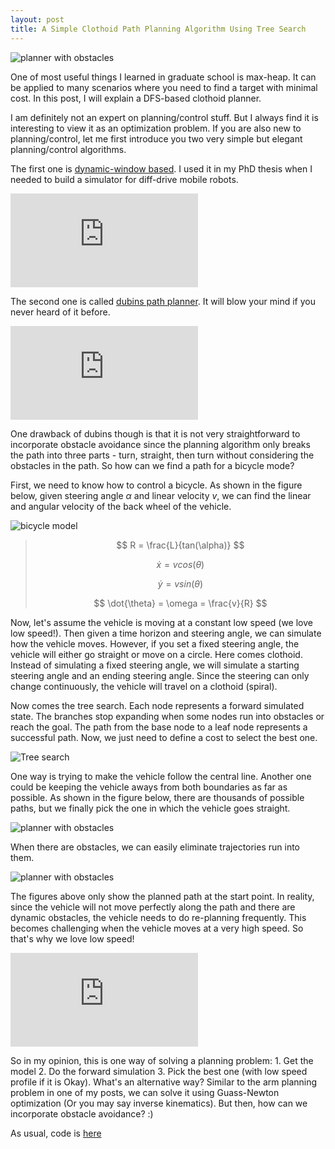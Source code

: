 ```yaml
---
layout: post
title: A Simple Clothoid Path Planning Algorithm Using Tree Search
---
```


![planner with obstacles]({{site.baseurl}}/images/2021-01-25-clothoid-path-planner/planner_with_obstacles.png)

One of most useful things I learned in graduate school is max-heap. It can be applied to many scenarios where you need
to find a target with minimal cost. In this post, I will explain a DFS-based clothoid planner.

I am definitely not an expert on planning/control stuff. But I always find it is interesting to view it as an
optimization problem. If you are also new to planning/control, let me first introduce you two very simple but elegant
planning/control algorithms.


The first one is [dynamic-window based](https://en.wikipedia.org/wiki/Dynamic_window_approach). I used it in my
PhD thesis when I needed to build a simulator for diff-drive mobile robots.
<div class="ytcontainer">
<iframe class="yt" src="https://www.youtube.com/embed/c1NZfVOcVUA" frameborder="0" allowfullscreen></iframe>
</div>


The second one is called [dubins path planner](https://en.wikipedia.org/wiki/Dubins_path). It will blow your mind if
you never heard of it before.
<div class="ytcontainer">
<iframe class="yt" src="https://www.youtube.com/embed/0YLuXjbmrUQ" frameborder="0" allowfullscreen></iframe>
</div>


One drawback of dubins though is that it is not very straightforward to incorporate obstacle avoidance since the
planning algorithm only breaks the path into three parts - turn, straight, then turn without considering the obstacles
in the path. So how can we find a path for a bicycle mode?

First, we need to know how to control a bicycle. As shown in the figure below, given steering angle $\alpha$ and linear
velocity $v$, we can find the linear and angular velocity of the back wheel of the vehicle.

![bicycle model]({{site.baseurl}}/images/2021-01-25-clothoid-path-planner/bicycle_model.png)
> $$ R = \frac{L}{tan(\alpha)} $$
>
> $$ \dot{x} = vcos(\theta)$$
>
> $$ \dot{y} = vsin(\theta)$$
>
> $$ \dot{\theta} = \omega = \frac{v}{R} $$

Now, let's assume the vehicle is moving at a constant low speed (we love low speed!). Then given a time horizon and
steering angle, we can simulate how the vehicle moves. However, if you set a fixed steering angle, the vehicle will
either go straight or move on a circle. Here comes clothoid. Instead of simulating a fixed steering angle, we will
simulate a starting steering angle and an ending steering angle. Since the steering can only change continuously, the
vehicle will travel on a clothoid (spiral).


Now comes the tree search. Each node represents a forward simulated state. The branches stop expanding when some nodes
run into obstacles or reach the goal. The path from the base node to a leaf node represents a successful path. Now, we
just need to define a cost to select the best one.

![Tree search]({{site.baseurl}}/images/2021-01-25-clothoid-path-planner/tree_search.png)


One way is trying to make the vehicle follow the central line. Another one could be keeping the vehicle aways from both
boundaries as far as possible. As shown in the figure below, there are thousands of possible paths, but we finally pick
the one in which the vehicle goes straight.

![planner with obstacles]({{site.baseurl}}/images/2021-01-25-clothoid-path-planner/planner_without_obstacles.png)


When there are obstacles, we can easily eliminate trajectories run into them.

![planner with obstacles]({{site.baseurl}}/images/2021-01-25-clothoid-path-planner/planner_with_obstacles.png)


The figures above only show the planned path at the start point. In reality, since the vehicle will not move perfectly
along the path and there are dynamic obstacles, the vehicle needs to do re-planning frequently. This becomes challenging
when the vehicle moves at a very high speed. So that's why we love low speed!

<div class="ytcontainer">
<iframe class="yt" src="https://www.youtube.com/embed/fZvCAFhGQSw" frameborder="0" allowfullscreen></iframe>
</div>


So in my opinion, this is one way of solving a planning problem: 1. Get the model 2. Do the forward simulation 3. Pick
the best one (with low speed profile if it is Okay). What's an alternative way? Similar to the arm planning problem in
one of my posts, we can solve it using Guass-Newton optimization (Or you may say inverse kinematics). But then, how can
we incorporate obstacle avoidance? :)

As usual, code is [here](https://github.com/xipengwang/RandomHacks/blob/main/planner/planner/planner.py)
